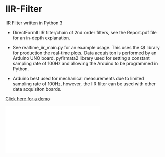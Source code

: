 # IIR-Filter
IIR Filter written in Python 3

* DirectFormII IIR filter/chain of 2nd order filters, see the Report.pdf file for an in-depth explanation.

* See realtime_iir_main.py for an example usage. This uses the Qt library for production the real-time plots. Data acquisiton is performed by an Arduino UNO board. pyfirmata2 library used for setting a constant sampling rate of 100Hz and allowing the Arduino to be programmed in Python.

* Arduino best used for mechanical measurements due to limited sampling rate of 100Hz, however, the IIR filter can be used with other data acquisiton boards.

[Click here for a demo](https://www.youtube.com/watch?v=uSm0Zic1wVA)

![See full Report](Report.pdf)
